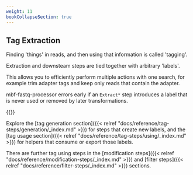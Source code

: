```yaml
---
weight: 11
bookCollapseSection: true
---
```

## Tag Extraction

Finding 'things' in reads, and then using that information is called 'tagging'.

Extraction and downsteam steps are tied together with arbitrary 'labels'.

This allows you to efficiently perform multiple actions with one search, for example 
trim adapter tags and keep only reads that contain the adapter.

mbf-fastq-processor errors early if an `Extract*` step introduces a label that is never used or removed by later transformations. 

{{<mynav>}}

Explore the [tag generation section]({{< relref "docs/reference/tag-steps/generation/_index.md" >}}) for steps that create new labels, and the [tag usage section]({{< relref "docs/reference/tag-steps/using/_index.md" >}}) for helpers that consume or export those labels.

There are further tag using steps in the [modification steps]({{< relref "docs/reference/modification-steps/_index.md" >}}) and [filter steps]({{< relref "docs/reference/filter-steps/_index.md" >}}) sections.

